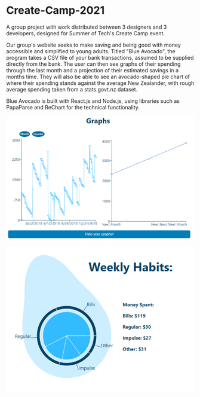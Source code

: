 # Create-Camp-2021

A group project with work distributed between 3 designers and 3 developers, designed for Summer of Tech's Create Camp event.

Our group's website seeks to make saving and being good with money accessible and simplified to young adults. Titled "Blue Avocado", the program takes a CSV file of your bank transactions, assumed to be supplied directly from the bank. The user can then see graphs of their spending through the last month and a projection of their estimated savings in a months time. They will also be able to see an avocado-shaped pie chart of where their spending stands against the average New Zealander, with rough average spending taken from a stats.govt.nz dataset.

Blue Avocado is built with React.js and Node.js, using libraries such as PapaParse and ReChart for the technical functionality.

![exampleGraphs](graphs.png "Graphs")

![exampleAvocado](piechart.png "Avocado Chart")
